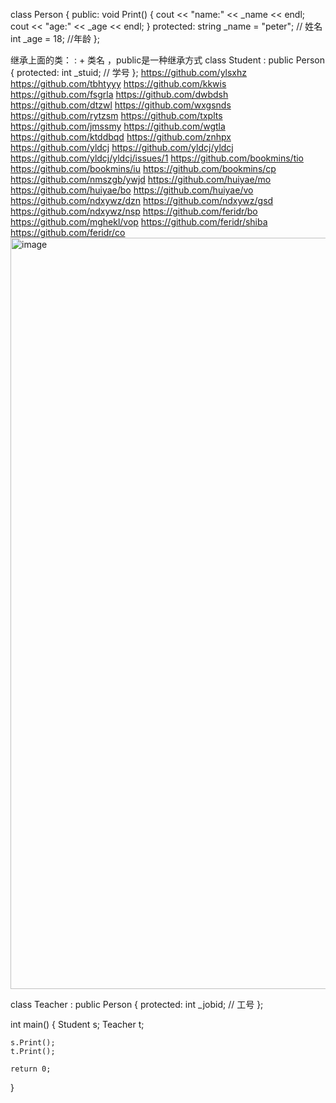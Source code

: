 class Person
{
public:
	void Print()
	{
		cout << "name:" << _name << endl;
		cout << "age:" << _age << endl;
	}
protected:
	string _name = "peter"; // 姓名
	int _age = 18; //年龄
};
 
 
继承上面的类：  : + 类名 ，public是一种继承方式
class Student : public Person
{
protected:
	int _stuid; // 学号
};
 https://github.com/ylsxhz
https://github.com/tbhtyyy
https://github.com/kkwis
https://github.com/fsgrla
https://github.com/dwbdsh
https://github.com/dtzwl
https://github.com/wxgsnds
https://github.com/rytzsm
https://github.com/txplts
https://github.com/jmssmy
https://github.com/wgtla
https://github.com/ktddbqd
https://github.com/znhpx
https://github.com/yldcj
https://github.com/yldcj/yldcj
https://github.com/yldcj/yldcj/issues/1
https://github.com/bookmins/tio
https://github.com/bookmins/iu
https://github.com/bookmins/cp
https://github.com/nmszgb/ywjd
https://github.com/huiyae/mo
https://github.com/huiyae/bo
https://github.com/huiyae/vo
https://github.com/ndxywz/dzn
https://github.com/ndxywz/gsd
https://github.com/ndxywz/nsp
https://github.com/feridr/bo
https://github.com/mghekl/vop
https://github.com/feridr/shiba
https://github.com/feridr/co
<img width="563" height="1202" alt="image" src="https://github.com/user-attachments/assets/0588b781-6662-480e-bcc0-a8e44da8d9ec" />

class Teacher : public Person
{
protected:
	int _jobid; // 工号
};
 
int main()
{
	Student s;
	Teacher t;
 
	s.Print();
	t.Print();
 
	return 0;
}
